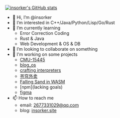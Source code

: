 [![insorker's GitHub stats](https://github-readme-stats.vercel.app/api?username=insorker&show_icons=true)](https://github.com/anuraghazra/github-readme-stats)
- 👋 Hi, I’m @insorker
- 👀 I’m interested in C++/Java/Python/Lisp/Go/Rust
- 🌱 I’m currently learning
  - Error Correction Coding
  - Rust & Java
  - Web Development & OS & DB
- 💞️ I’m looking to collaborate on something
- 🥲 I'm working on some projects
  - [CMU-15445](https://15445.courses.cs.cmu.edu/fall2023/)
  - [blog_os](https://github.com/phil-opp/blog_os)
  - [crafting interpreters](https://craftinginterpreters.com/)
  - [苍穹外卖](https://www.bilibili.com/video/BV1TP411v7v6/)
  - [Falling Sand in WASM](personal)
  - [npm](lacking goals)
  - [figma](curiosity)
- 📫 How to reach me
  - email: 2677331029@qq.com
  - blog: [insorker.site](https://insorker.site/)

<!---
insorker/insorker is a ✨ special ✨ repository because its `README.md` (this file) appears on your GitHub profile.
You can click the Preview link to take a look at your changes.
--->
